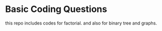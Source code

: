 # Basic Coding Questions
this repo includes codes for factorial.
and also for binary tree and graphs.

